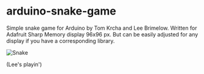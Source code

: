 arduino-snake-game
==================

Simple snake game for Arduino by Tom Krcha and Lee Brimelow.
Written for Adafruit Sharp Memory display 96x96 px. But can be easily adjusted for any display if you have a corresponding library.

![Snake](https://dl.dropboxusercontent.com/u/1026990/snake.jpg)

(Lee's playin')
